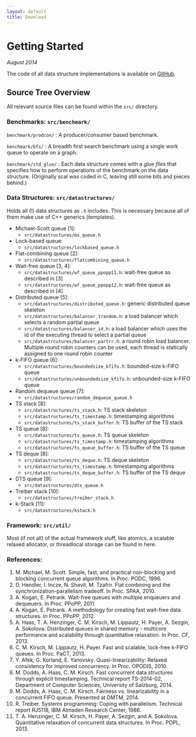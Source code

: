 ```yaml
---
layout: default
title: Download
---
```


# Getting Started

*August 2014*

The code of all data structure implementations is available on [GitHub][gh-scal].

[gh-scal]: https://github.com/cksystemsgroup/scal

## Source Tree Overview

All relevant source files can be found within the `src/` directory.

### Benchmarks: `src/benchmark/`

`benchmark/prodcon/`
: A producer/consumer based benchmark.

`benchmark/bfs/`
: A breadth first search benchmark using a single work queue to operate on a
graph.

`benchmark/std_glue/`
: Each data structure comes with a *glue files* that specifies how to perform
operations of the benchmark on the data structure. (Originally scal was coded in
C, leaving still some bits and pieces behind.)

### Data Structures: `src/datastructures/`

Holds all (!) data structures as `.h` includes. This is necessary because all of
them make use of C++ generics (templates).

* Michael-Scott queue \[1\]:
  * `src/datastructures/ms_queue.h`
* Lock-based queue:
  * `src/datastructures/lockbased_queue.h`
* Flat-combining queue \[2\]:
  * `src/datastructures/flatcombining_queue.h`
* Wait-free queue \[3, 4\]:
  * `src/datastructures/wf_queue_ppopp11.h`: wait-free queue as described in \[3\]
  * `src/datastructures/wf_queue_ppopp12.h`: wait-free queue as described in \[4\]
* Distributed queue \[5\]:
  * `src/datastructures/distributed_queue.h`: generic distributed queue skeleton
  * `src/datastructures/balancer_1random.h`: a load balancer which selects a random partial queue
  * `src/datastructures/balancer_id.h`: a load balancer which uses the id of the executing thread to select a partial queue
  * `src/datastrcutures/balancer_partrr.h`: a round robin load balancer. Multiple round robin counters can be used, each thread is statically assigned to one round robin counter
* k-FIFO queue \[6\]:
  * `src/datastructures/boundedsize_kfifo.h`: bounded-size k-FIFO queue
  * `src/datastructures/unboundedsize_kfifo.h`: unbounded-size k-FIFO queue
* Random dequeue queue \[7\]:
  * `src/datastructures/random_dequeue_queue.h`
* TS stack \[8\]:
  * `src/datastructures/ts_stack.h`: TS stack skeleton
  * `src/datastructures/ts_timestamp.h`: timestamping algorithms
  * `src/datastructures/ts_stack_buffer.h`: TS buffer of the TS stack
* TS queue \[8\]:
  * `src/datastructures/ts_queue.h`: TS queue skeleton
  * `src/datastructures/ts_timestamp.h`: timestamping algorithms
  * `src/datastructures/ts_queue_buffer.h`: TS buffer of the TS queue
* TS deque \[8\]:
  * `src/datastructures/ts_deque.h`: TS deque skeleton
  * `src/datastructures/ts_timestamp.h`: timestamping algorithms
  * `src/datastructures/ts_deque_buffer.h`: TS buffer of the TS deque
* DTS queue \[9\]:
  * `src/datastructures/dts_queue.h`
* Treiber stack \[10\]:
  * `src/datastructures/treiber_stack.h`
* k-Stack \[11\]:
  * `src/datastructures/kstack.h`

### Framework: `src/util/`

Most (if not all) of the actual framework stuff, like atomics, a scalable
relaxed allocator, or threadlocal storage can be found in here.

### References:

1. M. Michael, M. Scott. Simple, fast, and practical non-blocking and blocking concurrent queue algorithms. In Proc. PODC, 1996.
2. D. Hendler, I. Incze, N. Shavit, M. Tzafrir. Flat combining and the synchronization-parallelism tradeoff. In Proc. SPAA, 2010.
3. A. Kogan, E. Petrank. Wait-free queues with multiple enqueuers and dequeuers. In Proc. PPoPP, 2011.
4. A. Kogan, E. Petrank. A methodology for creating fast wait-free data structures. In Proc. PPoPP, 2012.
5. A. Haas, T. A. Henzinger, C. M. Kirsch, M. Lippautz, H. Payer, A. Sezgin, A. Sokolova. Distributed queues in shared memory - multicore performance and scalability through quantitative relaxation. In Proc. CF, 2013.
6. C. M. Kirsch, M. Lippautz, H. Payer. Fast and scalable, lock-free k-FIFO queues. In Proc. PaCT, 2013.
7. Y. Afek, G. Korland, E. Yanovsky. Quasi-linearizability: Relaxed consistency for improved concurrency. In Proc. OPODIS, 2010.
8. M. Dodds, A. Haas, C. M. Kirsch. Fast concurrent data structures through explicit timestamping. Technical report TS-2014-02, Department of Computer Sciences, University of Salzburg, 2014.
9. M. Dodds, A. Haas, C. M. Kirsch. Fairness vs. linearizability in a concurrent FIFO queue. Presented at DMTM, 2014.
10. R. Treiber. Systems programming: Coping with parallelism. Technical report RJ5118, IBM Almaden Research Center, 1986.
11. T. A. Henzinger, C. M. Kirsch, H. Payer, A. Sezgin, and A. Sokolova. Quantitative relaxation of concurrent data structures. In Proc. POPL, 2013.
